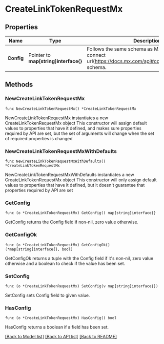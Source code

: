 # CreateLinkTokenRequestMx

## Properties

Name | Type | Description | Notes
------------ | ------------- | ------------- | -------------
**Config** | Pointer to **map[string]interface{}** | Follows the same schema as MX&#39;s request a connect url(https://docs.mx.com/api#connect_request_a_url) schema. | [optional] 

## Methods

### NewCreateLinkTokenRequestMx

`func NewCreateLinkTokenRequestMx() *CreateLinkTokenRequestMx`

NewCreateLinkTokenRequestMx instantiates a new CreateLinkTokenRequestMx object
This constructor will assign default values to properties that have it defined,
and makes sure properties required by API are set, but the set of arguments
will change when the set of required properties is changed

### NewCreateLinkTokenRequestMxWithDefaults

`func NewCreateLinkTokenRequestMxWithDefaults() *CreateLinkTokenRequestMx`

NewCreateLinkTokenRequestMxWithDefaults instantiates a new CreateLinkTokenRequestMx object
This constructor will only assign default values to properties that have it defined,
but it doesn't guarantee that properties required by API are set

### GetConfig

`func (o *CreateLinkTokenRequestMx) GetConfig() map[string]interface{}`

GetConfig returns the Config field if non-nil, zero value otherwise.

### GetConfigOk

`func (o *CreateLinkTokenRequestMx) GetConfigOk() (*map[string]interface{}, bool)`

GetConfigOk returns a tuple with the Config field if it's non-nil, zero value otherwise
and a boolean to check if the value has been set.

### SetConfig

`func (o *CreateLinkTokenRequestMx) SetConfig(v map[string]interface{})`

SetConfig sets Config field to given value.

### HasConfig

`func (o *CreateLinkTokenRequestMx) HasConfig() bool`

HasConfig returns a boolean if a field has been set.


[[Back to Model list]](../README.md#documentation-for-models) [[Back to API list]](../README.md#documentation-for-api-endpoints) [[Back to README]](../README.md)


